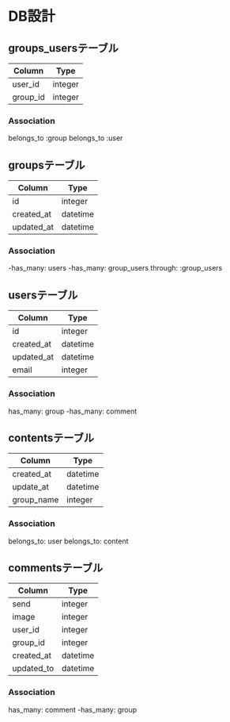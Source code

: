 # DB設計

## groups_usersテーブル

|Column|Type|
|------|----|
|user_id|integer|
|group_id|integer|

### Association

belongs_to :group
belongs_to :user

## groupsテーブル

|Column|Type|
|------|----|
|id|integer|
|created_at|datetime|
|updated_at|datetime|

### Association

-has_many: users
-has_many: group_users
through: :group_users


## usersテーブル

|Column|Type|
|------|----|
|id|integer|
|created_at|datetime|
|updated_at|datetime|
|email|integer|

### Association

has_many: group
-has_many: comment

## contentsテーブル

|Column|Type|
|------|----|
|created_at|datetime|
|update_at|datetime|
|group_name|integer|

### Association

belongs_to: user
belongs_to: content

## commentsテーブル

|Column|Type|
|------|----|
|send|integer|
|image|integer|
|user_id|integer|
|group_id|integer|
|created_at|datetime|
|updated_to|datetime|

### Association

has_many: comment
-has_many: group